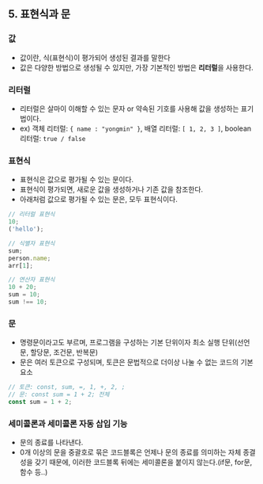 ## 5. 표현식과 문

### 값

- 값이란, 식(표현식)이 평가되어 생성된 결과를 말한다
- 값은 다양한 방법으로 생성될 수 있지만, 가장 기본적인 방법은 **리터럴**을 사용한다.

### 리터럴

- 리터럴은 살마이 이해할 수 있는 문자 or 약속된 기호를 사용해 값을 생성하는 표기법이다.
- ex) 객체 리터럴: `{ name : "yongmin" }`, 배열 리터럴: `[ 1, 2, 3 ]`, boolean 리터럴: `true / false`

### 표현식

- 표현식은 값으로 평가될 수 있는 문이다.
- 표현식이 평가되면, 새로운 값을 생성하거나 기존 값을 참조한다.
- 아래처럼 값으로 평가될 수 있는 문은, 모두 표현식이다.

```javascript
// 리터럴 표현식
10;
('hello');

// 식별자 표현식
sum;
person.name;
arr[1];

// 연산자 표현식
10 + 20;
sum = 10;
sum !== 10;
```

### 문

- 명령문이라고도 부르며, 프로그램을 구성하는 기본 단위이자 최소 실행 단위(선언문, 할당문, 조건문, 반복문)
- 문은 여러 토큰으로 구성되며, 토큰은 문법적으로 더이상 나눌 수 없는 코드의 기본 요소

```javascript
// 토큰: const, sum, =, 1, +, 2, ;
// 문: const sum = 1 + 2; 전체
const sum = 1 + 2;
```

### 세미콜론과 세미콜론 자동 삽입 기능

- 문의 종료를 나타낸다.
- 0개 이상의 문을 중괄호로 묶은 코드블록은 언제나 문의 종료를 의미하는 자체 종결성을 갖기 때문에, 이러한 코드블록 뒤에는 세미콜론을 붙이지 않는다.(if문, for문, 함수 등..)
